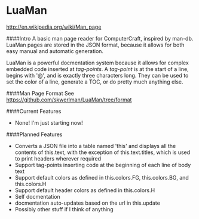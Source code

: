 LuaMan
======

http://en.wikipedia.org/wiki/Man_page

####Intro
A basic man page reader for ComputerCraft, inspired by man-db.
LuaMan pages are stored in the JSON format, because it allows for both easy manual and automatic generation.

LuaMan is a powerful docmentation system because it allows for complex embedded code inserted at _tag-points_.
A _tag-point_ is at the start of a line, begins with '@', and is exactly three characters long. They can be used to set the color of a line, generate a TOC, or do pretty much anything else.

####Man Page Format
See https://github.com/skwerlman/LuaMan/tree/format

####Current Features
- None! I'm just starting now!

####Planned Features
- Converts a JSON file into a table named 'this' and displays all the contents of this.text, with the exception of this.text.titles, which is used to print headers wherever required
- Support tag-points inserting code at the beginning of each line of body text
- Support default colors as defined in this.colors.FG, this.colors.BG, and this.colors.H
- Support default header colors as defined in this.colors.H
- Self docmentation
- docmentation auto-updates based on the url in this.update
- Possibly other stuff if I think of anything

